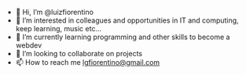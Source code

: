 - 👋 Hi, I’m @luizfiorentino
- 👀 I’m interested in colleagues and opportunities in IT and computing, keep learning, music etc...
- 🌱 I’m currently learning programming and other skills to become a webdev
- 💞️ I’m looking to collaborate on projects
- 📫 How to reach me lgfiorentino@gmail.com

<!---
luizfiorentino/luizfiorentino is a ✨ special ✨ repository because its `README.md` (this file) appears on your GitHub profile.
You can click the Preview link to take a look at your changes.
--->
